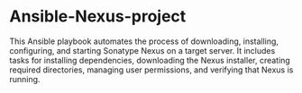 # Ansible-Nexus-project
This Ansible playbook automates the process of downloading, installing, configuring, and starting Sonatype Nexus on a target server. It includes tasks for installing dependencies, downloading the Nexus installer, creating required directories, managing user permissions, and verifying that Nexus is running.

